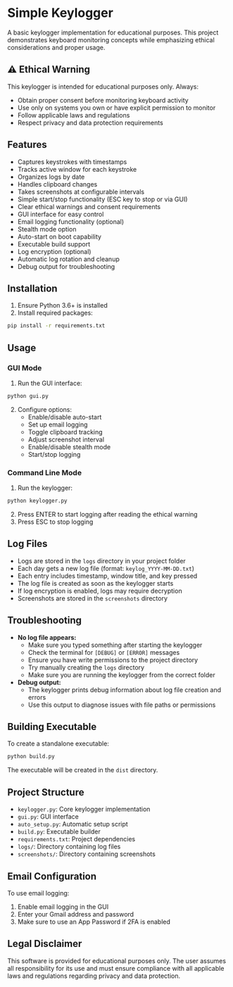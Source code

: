 # Simple Keylogger

A basic keylogger implementation for educational purposes. This project demonstrates keyboard monitoring concepts while emphasizing ethical considerations and proper usage.

## ⚠️ Ethical Warning

This keylogger is intended for educational purposes only. Always:
- Obtain proper consent before monitoring keyboard activity
- Use only on systems you own or have explicit permission to monitor
- Follow applicable laws and regulations
- Respect privacy and data protection requirements

## Features

- Captures keystrokes with timestamps
- Tracks active window for each keystroke
- Organizes logs by date
- Handles clipboard changes
- Takes screenshots at configurable intervals
- Simple start/stop functionality (ESC key to stop or via GUI)
- Clear ethical warnings and consent requirements
- GUI interface for easy control
- Email logging functionality (optional)
- Stealth mode option
- Auto-start on boot capability
- Executable build support
- Log encryption (optional)
- Automatic log rotation and cleanup
- Debug output for troubleshooting

## Installation

1. Ensure Python 3.6+ is installed
2. Install required packages:
```bash
pip install -r requirements.txt
```

## Usage

### GUI Mode
1. Run the GUI interface:
```bash
python gui.py
```

2. Configure options:
   - Enable/disable auto-start
   - Set up email logging
   - Toggle clipboard tracking
   - Adjust screenshot interval
   - Enable/disable stealth mode
   - Start/stop logging

### Command Line Mode
1. Run the keylogger:
```bash
python keylogger.py
```

2. Press ENTER to start logging after reading the ethical warning
3. Press ESC to stop logging

## Log Files

- Logs are stored in the `logs` directory in your project folder
- Each day gets a new log file (format: `keylog_YYYY-MM-DD.txt`)
- Each entry includes timestamp, window title, and key pressed
- The log file is created as soon as the keylogger starts
- If log encryption is enabled, logs may require decryption
- Screenshots are stored in the `screenshots` directory

## Troubleshooting

- **No log file appears:**
  - Make sure you typed something after starting the keylogger
  - Check the terminal for `[DEBUG]` or `[ERROR]` messages
  - Ensure you have write permissions to the project directory
  - Try manually creating the `logs` directory
  - Make sure you are running the keylogger from the correct folder
- **Debug output:**
  - The keylogger prints debug information about log file creation and errors
  - Use this output to diagnose issues with file paths or permissions

## Building Executable

To create a standalone executable:
```bash
python build.py
```

The executable will be created in the `dist` directory.

## Project Structure

- `keylogger.py`: Core keylogger implementation
- `gui.py`: GUI interface
- `auto_setup.py`: Automatic setup script
- `build.py`: Executable builder
- `requirements.txt`: Project dependencies
- `logs/`: Directory containing log files
- `screenshots/`: Directory containing screenshots

## Email Configuration

To use email logging:
1. Enable email logging in the GUI
2. Enter your Gmail address and password
3. Make sure to use an App Password if 2FA is enabled

## Legal Disclaimer

This software is provided for educational purposes only. The user assumes all responsibility for its use and must ensure compliance with all applicable laws and regulations regarding privacy and data protection. 
